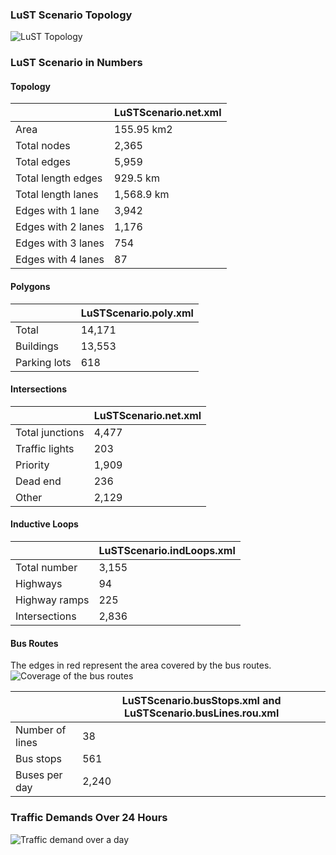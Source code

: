 ### LuST Scenario Topology
![LuST Topology](https://github.com/lcodeca/LuSTScenario/blob/master/img/LuST_Polygons.png)

### LuST Scenario in Numbers
#### Topology
| | LuSTScenario.net.xml |
| --- | --- |
| Area | 155.95 km2 |
| Total nodes | 2,365 |
| Total edges | 5,959 |
| Total length edges | 929.5 km |
| Total length lanes | 1,568.9 km |
| Edges with 1 lane | 3,942 |
| Edges with 2 lanes | 1,176 |
| Edges with 3 lanes | 754 |
| Edges with 4 lanes | 87 |

#### Polygons
| | LuSTScenario.poly.xml |
| --- | --- |
| Total | 14,171 |
| Buildings | 13,553 |
| Parking lots | 618 |

#### Intersections
| | LuSTScenario.net.xml |
| --- | --- |
| Total junctions | 4,477 |
| Traffic lights | 203 |
| Priority | 1,909 |
| Dead end | 236 |
| Other | 2,129 |

#### Inductive Loops
| | LuSTScenario.indLoops.xml |
| --- | --- |
| Total number | 3,155 |
| Highways | 94 |
| Highway ramps | 225 |
| Intersections | 2,836 |

#### Bus Routes
The edges in red represent the area covered by the bus routes.
![Coverage of the bus routes](https://github.com/lcodeca/LuSTScenario/blob/master/img/LuST_busCoverage.png)

| | LuSTScenario.busStops.xml and LuSTScenario.busLines.rou.xml |
| --- | --- |
| Number of lines | 38 |
| Bus stops | 561 |
| Buses per day | 2,240 |

### Traffic Demands Over 24 Hours
![Traffic demand over a day](https://github.com/lcodeca/LuSTScenario/blob/master/img/TrafficDemands.png)
